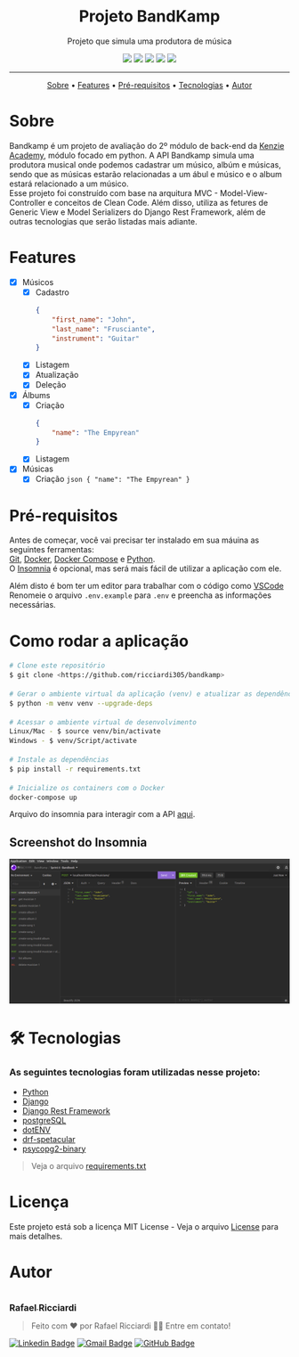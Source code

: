 <h1 align="center">Projeto BandKamp</h1>

<p align="center">Projeto que simula uma produtora de música</p>

<p align="center">
    <img src="https://img.shields.io/github/license/ricciardi305/bandkamp"/>
    <img src="https://img.shields.io/github/stars/ricciardi305/bandkamp"/>
    <img src="https://img.shields.io/github/forks/ricciardi305/bandkamp"/>
    <img src="https://img.shields.io/github/repo-size/ricciardi305/bandkamp"/>
    <img src="https://img.shields.io/github/last-commit/ricciardi305/bandkamp"/>
</p>

<hr/>

<p align="center">
    <a href="#sobre">Sobre</a> •
    <a href="#features">Features</a> •
    <a href="#pré-requisitos">Pré-requisitos</a> •
    <a href="#tecnologias">Tecnologias</a> •
    <a href="#autor">Autor</a>
</p>

# Sobre

Bandkamp é um projeto de avaliação do 2º módulo de back-end da [Kenzie Academy](https://kenzie.com.br/), módulo focado em python. A API Bandkamp simula uma produtora musical onde podemos cadastrar um músico, albúm e músicas, sendo que as músicas estarão relacionadas a um ábul e músico e o album estará relacionado a um músico.<br />
Esse projeto foi construído com base na arquitura MVC - Model-View-Controller e conceitos de Clean Code. Além disso, utiliza as fetures de Generic View e Model Serializers do Django Rest Framework, além de outras tecnologias que serão listadas mais adiante.

# Features

- [x] Músicos
  - [x] Cadastro
    ```json
    {
    	"first_name": "John",
    	"last_name": "Frusciante",
    	"instrument": "Guitar"
    }
    ```
  - [x] Listagem
  - [x] Atualização
  - [x] Deleção
- [x] Álbums
  - [x] Criação
    ```json
    {
    	"name": "The Empyrean"
    }
    ```
  - [x] Listagem
- [x] Músicas
  - [x] Criação
        `json { "name": "The Empyrean" } `

# Pré-requisitos

Antes de começar, você vai precisar ter instalado em sua máuina as seguintes ferramentas:<br />
[Git](https://git-scm.com), [Docker](https://docs.docker.com/engine/install/), [Docker Compose](https://docs.docker.com/compose/install/) e [Python](https://www.python.org/downloads/).<br/>
O [Insomnia](https://insomnia.rest/download) é opcional, mas será mais fácil de utilizar a aplicação com ele.

Além disto é bom ter um editor para trabalhar com o código como [VSCode](https://code.visualstudio.com/)<br/>
Renomeie o arquivo `.env.example` para `.env` e preencha as informações necessárias.

# Como rodar a aplicação

```bash
# Clone este repositório
$ git clone <https://github.com/ricciardi305/bandkamp>

# Gerar o ambiente virtual da aplicação (venv) e atualizar as dependências
$ python -m venv venv --upgrade-deps

# Acessar o ambiente virtual de desenvolvimento
Linux/Mac - $ source venv/bin/activate
Windows - $ venv/Script/activate

# Instale as dependências
$ pip install -r requirements.txt

# Inicialize os containers com o Docker
docker-compose up
```

Arquivo do insomnia para interagir com a API [aqui](github/bandkamp-workspace.json).

## Screenshot do Insomnia

<img src="github/Captura%20de%20tela%20de%202022-08-31%2021-40-24.png"/>

# 🛠 Tecnologias

### As seguintes tecnologias foram utilizadas nesse projeto:

- [Python](https://www.python.org/downloads/)
- [Django](https://www.djangoproject.com/)
- [Django Rest Framework](https://www.django-rest-framework.org/)
- [postgreSQL](https://www.postgresql.org/)
- [dotENV](https://pypi.org/project/python-dotenv/)
- [drf-spetacular](https://drf-spectacular.readthedocs.io/)
- [psycopg2-binary](https://pypi.org/project/psycopg2-binary/)<br/>
> Veja o arquivo [requirements.txt](requirements.txt)

# Licença

Este projeto está sob a licença MIT License - Veja o arquivo [License](LICENSE) para mais detalhes.

# Autor

<a href="https://github.com/ricciardi305">
    <img src="https://avatars.githubusercontent.com/u/81863575?v=4&s=150" alt=""/>
    <br />
    <sub style="font-size: 16px"><b>Rafael Ricciardi</b></sub>
</a>

> Feito com ❤️ por Rafael Ricciardi 👋🏽 Entre em contato!

[![Linkedin Badge](https://img.shields.io/badge/-Rafael_Ricciardi-blue?style=flat-square&logo=Linkedin&logoColor=white&link=https://www.linkedin.com/in/tgmarinho/)](https://www.linkedin.com/in/rafaelricciardi/)
[![Gmail Badge](https://img.shields.io/badge/-ricciardi.rafael1997@gmail.com-c14438?style=flat-square&logo=Gmail&logoColor=white&link=mailto:tgmarinho@gmail.com)](mailto:ricciardi.rafael1997@gmail.com)
[![GitHub Badge](https://img.shields.io/badge/-Rafael_Ricciardi-100000?style=flat-square&logo=github&logoColor=white&link=https://github.com/ricciardi305)](https://github.com/ricciardi305)
